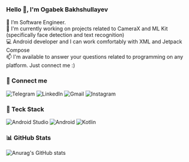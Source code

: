 ### Hello 👋, I'm Ogabek Bakhshullayev


📲 I’m Software Engineer.<br/>
🔭 I'm currently working on projects related to CameraX and ML Kit (specifically face detection and text recognition)<br/>
💻 Android developer and I can work comfortably with XML and Jetpack Compose<br/>
📫 I'm available to answer your questions related to programming on any platform. Just connect me :)<br/>

### 🔗 Connect me
![Telegram](https://img.shields.io/badge/Telegram-2CA5E0?style=for-the-badge&logo=telegram&logoColor=white) ![LinkedIn](https://img.shields.io/badge/linkedin-%230077B5.svg?style=for-the-badge&logo=linkedin&logoColor=white) ![Gmail](https://img.shields.io/badge/Gmail-D14836?style=for-the-badge&logo=gmail&logoColor=white) ![Instagram](https://img.shields.io/badge/Instagram-%23E4405F.svg?style=for-the-badge&logo=Instagram&logoColor=white)
### 🚀 Teck Stack
![Android Studio](https://img.shields.io/badge/android%20studio-346ac1?style=for-the-badge&logo=android%20studio&logoColor=white) ![Android](https://img.shields.io/badge/Android-3DDC84?style=for-the-badge&logo=android&logoColor=white) ![Kotlin](https://img.shields.io/badge/kotlin-%237F52FF.svg?style=for-the-badge&logo=kotlin&logoColor=white)
### 📊 GitHub Stats
![Anurag's GitHub stats](https://github-readme-stats.vercel.app/api?username=ogabekbakhshullayev&show_icons=true&theme=algolia) 




